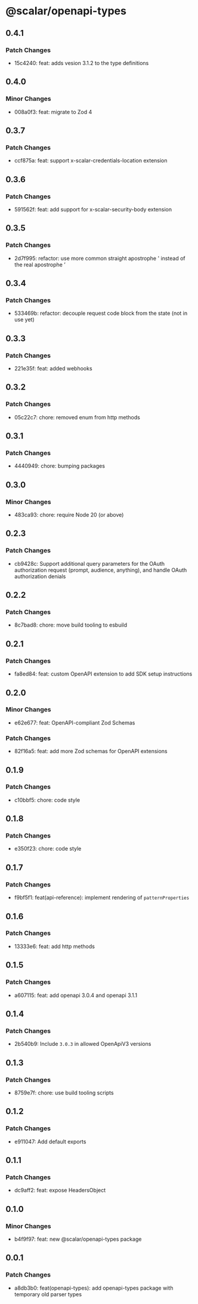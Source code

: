 # @scalar/openapi-types

## 0.4.1

### Patch Changes

- 15c4240: feat: adds vesion 3.1.2 to the type definitions

## 0.4.0

### Minor Changes

- 008a0f3: feat: migrate to Zod 4

## 0.3.7

### Patch Changes

- ccf875a: feat: support x-scalar-credentials-location extension

## 0.3.6

### Patch Changes

- 591562f: feat: add support for x-scalar-security-body extension

## 0.3.5

### Patch Changes

- 2d7f995: refactor: use more common straight apostrophe ' instead of the real apostrophe ’

## 0.3.4

### Patch Changes

- 533469b: refactor: decouple request code block from the state (not in use yet)

## 0.3.3

### Patch Changes

- 221e35f: feat: added webhooks

## 0.3.2

### Patch Changes

- 05c22c7: chore: removed enum from http methods

## 0.3.1

### Patch Changes

- 4440949: chore: bumping packages

## 0.3.0

### Minor Changes

- 483ca93: chore: require Node 20 (or above)

## 0.2.3

### Patch Changes

- cb9428c: Support additional query parameters for the OAuth authorization request (prompt, audience, anything), and handle OAuth authorization denials

## 0.2.2

### Patch Changes

- 8c7bad8: chore: move build tooling to esbuild

## 0.2.1

### Patch Changes

- fa8ed84: feat: custom OpenAPI extension to add SDK setup instructions

## 0.2.0

### Minor Changes

- e62e677: feat: OpenAPI-compliant Zod Schemas

### Patch Changes

- 82f16a5: feat: add more Zod schemas for OpenAPI extensions

## 0.1.9

### Patch Changes

- c10bbf5: chore: code style

## 0.1.8

### Patch Changes

- e350f23: chore: code style

## 0.1.7

### Patch Changes

- f9bf5f1: feat(api-reference): implement rendering of `patternProperties`

## 0.1.6

### Patch Changes

- 13333e6: feat: add http methods

## 0.1.5

### Patch Changes

- a607115: feat: add openapi 3.0.4 and openapi 3.1.1

## 0.1.4

### Patch Changes

- 2b540b9: Include `3.0.3` in allowed OpenApiV3 versions

## 0.1.3

### Patch Changes

- 8759e7f: chore: use build tooling scripts

## 0.1.2

### Patch Changes

- e911047: Add default exports

## 0.1.1

### Patch Changes

- dc9aff2: feat: expose HeadersObject

## 0.1.0

### Minor Changes

- b4f9f97: feat: new @scalar/openapi-types package

## 0.0.1

### Patch Changes

- a8db3b0: feat(openapi-types): add openapi-types package with temporary old parser types
